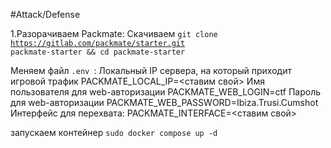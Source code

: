 #Attack/Defense

1.Разорачиваем Packmate:
Скачиваем <code>git clone https://gitlab.com/packmate/starter.git packmate-starter && cd packmate-starter</code>

Меняем файл `.env `:
Локальный IP сервера, на который приходит игровой трафик 
PACKMATE_LOCAL_IP=<ставим свой> 
Имя пользователя для web-авторизации 
PACKMATE_WEB_LOGIN=ctf 
Пароль для web-авторизации 
PACKMATE_WEB_PASSWORD=Ibiza.Trusi.Cumshot 
Интерфейс для перехвата: 
PACKMATE_INTERFACE=<ставим свой> 

запускаем контейнер `sudo docker compose up -d`
